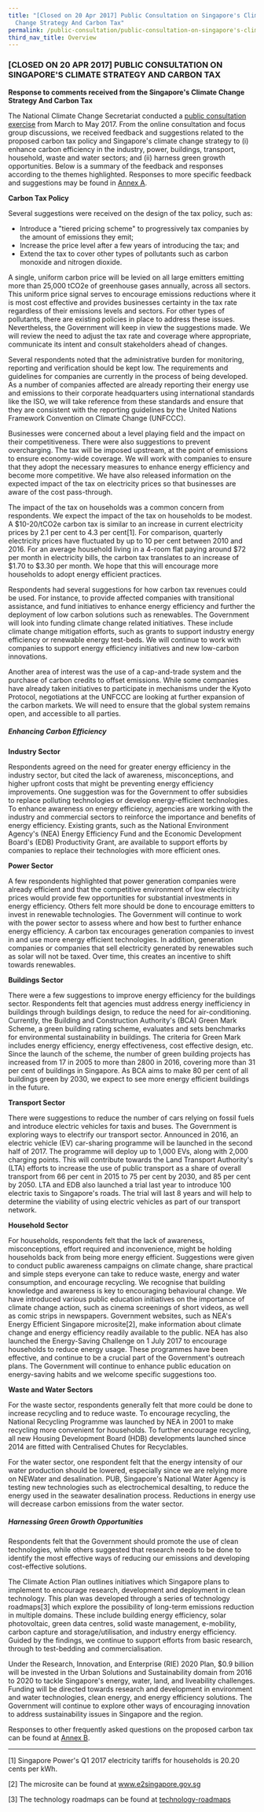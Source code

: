```yaml
---
title: "[Closed on 20 Apr 2017] Public Consultation on Singapore's Climate
  Change Strategy And Carbon Tax"
permalink: /public-consultation/public-consultation-on-singapore's-climate-change-strategy-and-carbon-tax/
third_nav_title: Overview
---
```

### [CLOSED ON 20 APR 2017] PUBLIC CONSULTATION ON SINGAPORE'S CLIMATE STRATEGY AND CARBON TAX

**Response to comments received from the Singapore's Climate Change Strategy And Carbon Tax**

The National Climate Change Secretariat conducted a [<a href="/files/docs/default-source/default-document-library/climate-change-strategy-and-carbon-pricing.pdf" target="_blank">public consultation exercise</a>](/files/docs/default-source/default-document-library/limate-change-strategy-and-carbon-pricing.pdf) from March to May 2017. From the online consultation and focus group discussions, we received feedback and suggestions related to the proposed carbon tax policy and Singapore's climate change strategy to (i) enhance carbon efficiency in the industry, power, buildings, transport, household, waste and water sectors; and (ii) harness green growth opportunities. Below is a summary of the feedback and responses according to the themes highlighted. Responses to more specific feedback and suggestions may be found in [Annex A](https://www.reach.gov.sg/-/media/REACH/Old-REACH/2017/PC/NCCS/Summaryresponse/AnnexA.ashx).

**Carbon Tax Policy**

Several suggestions were received on the design of the tax policy, such as:

* Introduce a "tiered pricing scheme" to progressively tax companies by the amount of emissions they emit;
* Increase the price level after a few years of introducing the tax; and
* Extend the tax to cover other types of pollutants such as carbon monoxide and nitrogen dioxide.

A single, uniform carbon price will be levied on all large emitters emitting more than 25,000 tCO2e of greenhouse gases annually, across all sectors. This uniform price signal serves to encourage emissions reductions where it is most cost effective and provides businesses certainty in the tax rate regardless of their emissions levels and sectors. For other types of pollutants, there are existing policies in place to address these issues. Nevertheless, the Government will keep in view the suggestions made. We will review the need to adjust the tax rate and coverage where appropriate, communicate its intent and consult stakeholders ahead of changes.

Several respondents noted that the administrative burden for monitoring, reporting and verification should be kept low. The requirements and guidelines for companies are currently in the process of being developed. As a number of companies affected are already reporting their energy use and emissions to their corporate headquarters using international standards like the ISO, we will take reference from these standards and ensure that they are consistent with the reporting guidelines by the United Nations Framework Convention on Climate Change (UNFCCC).

Businesses were concerned about a level playing field and the impact on their competitiveness. There were also suggestions to prevent overcharging. The tax will be imposed upstream, at the point of emissions to ensure economy-wide coverage. We will work with companies to ensure that they adopt the necessary measures to enhance energy efficiency and become more competitive. We have also released information on the expected impact of the tax on electricity prices so that businesses are aware of the cost pass-through.

The impact of the tax on households was a common concern from respondents. We expect the impact of the tax on households to be modest. A $10-20/tCO2e carbon tax is similar to an increase in current electricity prices by 2.1 per cent to 4.3 per cent[1]. For comparison, quarterly electricity prices have fluctuated by up to 10 per cent between 2010 and 2016. For an average household living in a 4-room flat paying around $72 per month in electricity bills, the carbon tax translates to an increase of $1.70 to $3.30 per month. We hope that this will encourage more households to adopt energy efficient practices.

Respondents had several suggestions for how carbon tax revenues could be used. For instance, to provide affected companies with transitional assistance, and fund initiatives to enhance energy efficiency and further the deployment of low carbon solutions such as renewables. The Government will look into funding climate change related initiatives. These include climate change mitigation efforts, such as grants to support industry energy efficiency or renewable energy test-beds. We will continue to work with companies to support energy efficiency initiatives and new low-carbon innovations.

Another area of interest was the use of a cap-and-trade system and the purchase of carbon credits to offset emissions. While some companies have already taken initiatives to participate in mechanisms under the Kyoto Protocol, negotiations at the UNFCCC are looking at further expansion of the carbon markets. We will need to ensure that the global system remains open, and accessible to all parties.

##### Enhancing Carbon Efficiency

**Industry Sector**

Respondents agreed on the need for greater energy efficiency in the industry sector, but cited the lack of awareness, misconceptions, and higher upfront costs that might be preventing energy efficiency improvements. One suggestion was for the Government to offer subsidies to replace polluting technologies or develop energy-efficient technologies. To enhance awareness on energy efficiency, agencies are working with the industry and commercial sectors to reinforce the importance and benefits of energy efficiency. Existing grants, such as the National Environment Agency's (NEA) Energy Efficiency Fund and the Economic Development Board's (EDB) Productivity Grant, are available to support efforts by companies to replace their technologies with more efficient ones.

**Power Sector**

A few respondents highlighted that power generation companies were already efficient and that the competitive environment of low electricity prices would provide few opportunities for substantial investments in energy efficiency. Others felt more should be done to encourage emitters to invest in renewable technologies. The Government will continue to work with the power sector to assess where and how best to further enhance energy efficiency. A carbon tax encourages generation companies to invest in and use more energy efficient technologies. In addition, generation companies or companies that sell electricity generated by renewables such as solar will not be taxed. Over time, this creates an incentive to shift towards renewables.

**Buildings Sector**

There were a few suggestions to improve energy efficiency for the buildings sector. Respondents felt that agencies must address energy inefficiency in buildings through buildings design, to reduce the need for air-conditioning. Currently, the Building and Construction Authority's (BCA) Green Mark Scheme, a green building rating scheme, evaluates and sets benchmarks for environmental sustainability in buildings. The criteria for Green Mark includes energy efficiency, energy effectiveness, cost effective design, etc. Since the launch of the scheme, the number of green building projects has increased from 17 in 2005 to more than 2800 in 2016, covering more than 31 per cent of buildings in Singapore. As BCA aims to make 80 per cent of all buildings green by 2030, we expect to see more energy efficient buildings in the future.

**Transport Sector**

There were suggestions to reduce the number of cars relying on fossil fuels and introduce electric vehicles for taxis and buses. The Government is exploring ways to electrify our transport sector. Announced in 2016, an electric vehicle (EV) car-sharing programme will be launched in the second half of 2017. The programme will deploy up to 1,000 EVs, along with 2,000 charging points. This will contribute towards the Land Transport Authority's (LTA) efforts to increase the use of public transport as a share of overall transport from 66 per cent in 2015 to 75 per cent by 2030, and 85 per cent by 2050. LTA and EDB also launched a trial last year to introduce 100 electric taxis to Singapore's roads. The trial will last 8 years and will help to determine the viability of using electric vehicles as part of our transport network.

**Household Sector**

For households, respondents felt that the lack of awareness, misconceptions, effort required and inconvenience, might be holding households back from being more energy efficient. Suggestions were given to conduct public awareness campaigns on climate change, share practical and simple steps everyone can take to reduce waste, energy and water consumption, and encourage recycling. We recognise that building knowledge and awareness is key to encouraging behavioural change. We have introduced various public education initiatives on the importance of climate change action, such as cinema screenings of short videos, as well as comic strips in newspapers. Government websites, such as NEA's Energy Efficient Singapore microsite[2], make information about climate change and energy efficiency readily available to the public. NEA has also launched the Energy-Saving Challenge on 1 July 2017 to encourage households to reduce energy usage. These programmes have been effective, and continue to be a crucial part of the Government's outreach plans. The Government will continue to enhance public education on energy-saving habits and we welcome specific suggestions too.

**Waste and Water Sectors**

For the waste sector, respondents generally felt that more could be done to increase recycling and to reduce waste. To encourage recycling, the National Recycling Programme was launched by NEA in 2001 to make recycling more convenient for households. To further encourage recycling, all new Housing Development Board (HDB) developments launched since 2014 are fitted with Centralised Chutes for Recyclables.

For the water sector, one respondent felt that the energy intensity of our water production should be lowered, especially since we are relying more on NEWater and desalination. PUB, Singapore's National Water Agency is testing new technologies such as electrochemical desalting, to reduce the energy used in the seawater desalination process. Reductions in energy use will decrease carbon emissions from the water sector.

##### Harnessing Green Growth Opportunities

Respondents felt that the Government should promote the use of clean technologies, while others suggested that research needs to be done to identify the most effective ways of reducing our emissions and developing cost-effective solutions.

The Climate Action Plan outlines initiatives which Singapore plans to implement to encourage research, development and deployment in clean technology. This plan was developed through a series of technology roadmaps[3] which explore the possibility of long-term emissions reduction in multiple domains. These include building energy efficiency, solar photovoltaic, green data centres, solid waste management, e-mobility, carbon capture and storage/utilisation, and industry energy efficiency. Guided by the findings, we continue to support efforts from basic research, through to test-bedding and commercialisation.

Under the Research, Innovation, and Enterprise (RIE) 2020 Plan, $0.9 billion will be invested in the Urban Solutions and Sustainability domain from 2016 to 2020 to tackle Singapore's energy, water, land, and liveability challenges. Funding will be directed towards research and development in environment and water technologies, clean energy, and energy efficiency solutions. The Government will continue to explore other ways of encouraging innovation to address sustainability issues in Singapore and the region.

Responses to other frequently asked questions on the proposed carbon tax can be found at [<a href="/files/docs/default-source/default-document-library/annex-b.pdf" target="_blank">Annex B</a>](/files/docs/default-source/default-document-library/annex-b.pdf).

___

[1] Singapore Power's Q1 2017 electricity tariffs for households is 20.20 cents per kWh.

[2] The microsite can be found at [<a href="https://www.e2singapore.gov.sg/" target="_blank">www.e2singapore.gov.sg</a>](https://www.e2singapore.gov.sg/)

[3] The technology roadmaps can be found at [<a href="/media/publications/technology-roadmap" target="_blank">technology-roadmaps</a>](/media/publications/technology-roadmap)
